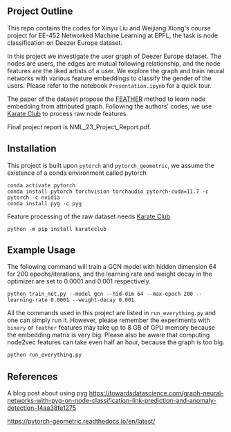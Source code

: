 ## Project Outline

This repo contains the codes for Xinyu Liu and Weijiang Xiong's course project for EE-452 Networked Machine Learning at EPFL, the task is node classification on Deezer Europe dataset.

In this project we investigate the user graph of Deezer Europe dataset. The nodes are users, the edges are mutual following relationship, and the node features are the liked artists of a user. We explore the graph and train neural networks with various feature embeddings to classify the gender of the users. Please refer to the notebook `Presentation.ipynb` for a quick tour.

The paper of the dataset propose the [FEATHER](https://arxiv.org/abs/2005.07959) method to learn node embedding from attributed graph.
Following the authors' codes, we use [Karate Club](https://github.com/benedekrozemberczki/karateclub) to process raw node features.

Final project report is NML_23_Project_Report.pdf.

## Installation

This project is built upon `pytorch` and `pytorch_geometric`, we assume the existence of a conda environment called pytorch

```
conda activate pytorch
conda install pytorch torchvision torchaudio pytorch-cuda=11.7 -c pytorch -c nvidia
conda install pyg -c pyg
```

Feature processing of the raw dataset needs [Karate Club](https://github.com/benedekrozemberczki/karateclub)

```
python -m pip install karateclub
```

## Example Usage

The following command will train a GCN model with hidden dimension 64 for 200 epochs/iterations, and the learning rate and weight decay in the optimizer are set to 0.0001 and 0.001 respectively.

```
python train_net.py --model gcn --hid-dim 64 --max-epoch 200 --learning-rate 0.0001 --weight-decay 0.001
```

All the commands used in this project are listed in `run_everything.py` and one can simply run it. However, please remember the experiments with `binary` or `feather` features may take up to 8 GB of GPU memory because the embedding matrix is very big. Please also be aware that computing node2vec features can take even half an hour, because the graph is too big.

```bash
python run_everything.py
```

## References

A blog post about using pyg https://towardsdatascience.com/graph-neural-networks-with-pyg-on-node-classification-link-prediction-and-anomaly-detection-14aa38fe1275

https://pytorch-geometric.readthedocs.io/en/latest/
